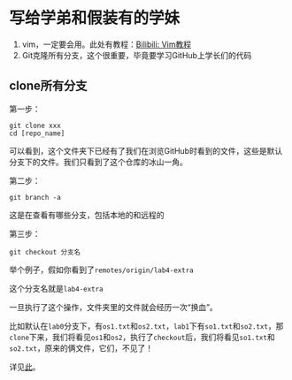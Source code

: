 # 写给学弟和假装有的学妹

1. vim，一定要会用。此处有教程：[Bilibili: Vim教程](https://www.bilibili.com/video/BV1Yt411X7mu?p=1)
2. Git克隆所有分支，这个很重要，毕竟要学习GitHub上学长们的代码


## clone所有分支

第一步：

```
git clone xxx
cd [repo_name]
```

可以看到，这个文件夹下已经有了我们在浏览GitHub时看到的文件，这些是默认分支下的文件。我们只看到了这个仓库的冰山一角。

第二步：

```
git branch -a
```

这是在查看有哪些分支，包括本地的和远程的

第三步：

```
git checkout 分支名
```

举个例子，假如你看到了`remotes/origin/lab4-extra`

这个分支名就是`lab4-extra`

一旦执行了这个操作，文件夹里的文件就会经历一次“换血”。

比如默认在`lab0`分支下，有`os1.txt`和`os2.txt`，`lab1`下有`so1.txt`和`so2.txt`，那`clone`下来，我们将看见`os1`和`os2`，执行了`checkout`后，我们将看见`so1.txt`和`so2.txt`，原来的俩文件，它们，不见了！

详见[此](https://blog.csdn.net/xqs83/article/details/7382074/)。
